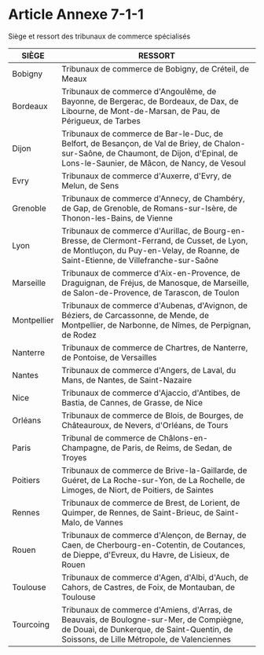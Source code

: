 # Article Annexe 7-1-1

Siège et ressort des tribunaux de commerce spécialisés

| SIÈGE | RESSORT |
| --- | --- |
| Bobigny | Tribunaux de commerce de Bobigny, de Créteil, de Meaux |
| Bordeaux | Tribunaux de commerce d'Angoulême, de Bayonne, de Bergerac, de Bordeaux, de Dax, de Libourne, de Mont-de-Marsan, de Pau, de Périgueux, de Tarbes |
| Dijon | Tribunaux de commerce de Bar-le-Duc, de Belfort, de Besançon, de Val de Briey, de Chalon-sur-Saône, de Chaumont, de Dijon, d'Epinal, de Lons-le-Saunier, de Mâcon, de Nancy, de Vesoul |
| Evry | Tribunaux de commerce d'Auxerre, d'Evry, de Melun, de Sens |
| Grenoble | Tribunaux de commerce d'Annecy, de Chambéry, de Gap, de Grenoble, de Romans-sur-Isère, de Thonon-les-Bains, de Vienne |
| Lyon | Tribunaux de commerce d'Aurillac, de Bourg-en-Bresse, de Clermont-Ferrand, de Cusset, de Lyon, de Montluçon, du Puy-en-Velay, de Roanne, de Saint-Etienne, de Villefranche-sur-Saône |
| Marseille | Tribunaux de commerce d'Aix-en-Provence, de Draguignan, de Fréjus, de Manosque, de Marseille, de Salon-de-Provence, de Tarascon, de Toulon |
| Montpellier | Tribunaux de commerce d'Aubenas, d'Avignon, de Béziers, de Carcassonne, de Mende, de Montpellier, de Narbonne, de Nîmes, de Perpignan, de Rodez |
| Nanterre | Tribunaux de commerce de Chartres, de Nanterre, de Pontoise, de Versailles |
| Nantes | Tribunaux de commerce d'Angers, de Laval, du Mans, de Nantes, de Saint-Nazaire |
| Nice | Tribunaux de commerce d'Ajaccio, d'Antibes, de Bastia, de Cannes, de Grasse, de Nice |
| Orléans | Tribunaux de commerce de Blois, de Bourges, de Châteauroux, de Nevers, d'Orléans, de Tours |
| Paris | Tribunal de commerce de Châlons-en-Champagne, de Paris, de Reims, de Sedan, de Troyes |
| Poitiers | Tribunaux de commerce de Brive-la-Gaillarde, de Guéret, de La Roche-sur-Yon, de La Rochelle, de Limoges, de Niort, de Poitiers, de Saintes |
| Rennes | Tribunaux de commerce de Brest, de Lorient, de Quimper, de Rennes, de Saint-Brieuc, de Saint-Malo, de Vannes |
| Rouen | Tribunaux de commerce d'Alençon, de Bernay, de Caen, de Cherbourg-en-Cotentin, de Coutances, de Dieppe, d'Evreux, du Havre, de Lisieux, de Rouen |
| Toulouse | Tribunaux de commerce d'Agen, d'Albi, d'Auch, de Cahors, de Castres, de Foix, de Montauban, de Toulouse |
| Tourcoing | Tribunaux de commerce d'Amiens, d'Arras, de Beauvais, de Boulogne-sur-Mer, de Compiègne, de Douai, de Dunkerque, de Saint-Quentin, de Soissons, de Lille Métropole, de Valenciennes |
